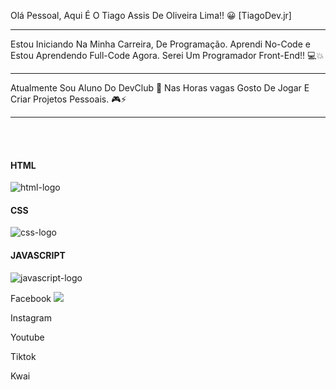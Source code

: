Olá Pessoal, Aqui É O Tiago Assis De Oliveira Lima!! 😀
[TiagoDev.jr]

------

Estou Iniciando Na Minha Carreira, De Programação.
Aprendi No-Code e Estou Aprendendo Full-Code Agora.
Serei Um Programador Front-End!! 💻💥

------

Atualmente Sou Aluno Do DevClub 💼
Nas Horas vagas Gosto De Jogar E Criar Projetos Pessoais. 🎮⚡

------

<br>
<br>

<section class="Badges">
    <div>
        <h4><b>HTML</b></h4>
        <img src="https://img.shields.io/badge/HTML5-E34F26?style=for-the-badge&logo=html5&logoColor=white" alt="html-logo">
    </div>

  <div>
        <h4><b>CSS</b></h4>
        <img src="https://img.shields.io/badge/CSS3-1572B6?style=for-the-badge&logo=css3&logoColor=white" alt="css-logo">
    </div>

  <div>
        <h4><b>JAVASCRIPT</b></h4>
        <img src="https://img.shields.io/badge/JavaScript-F7DF1E?style=for-the-badge&logo=javascript&logoColor=black" alt="javascript-logo">
    </div>
</section>

<section>
    <div class="Redes-Sociais">
      <p>Facebook <a href="https://www.facebook.com/tiago.inglesfacil.1"> <img src="https://img.shields.io/badge/Facebook-1877F2?style=for-the-badge&logo=facebook&logoColor=white"></a></p>
      <p>Instagram <a><img src=""> </a></p>
      <p>Youtube <a><img src=""> </a></p>
      <p>Tiktok <a><img src=""> </a></p>
      <p>Kwai <a><img src=""> </a></p>
    </div>
</section>
